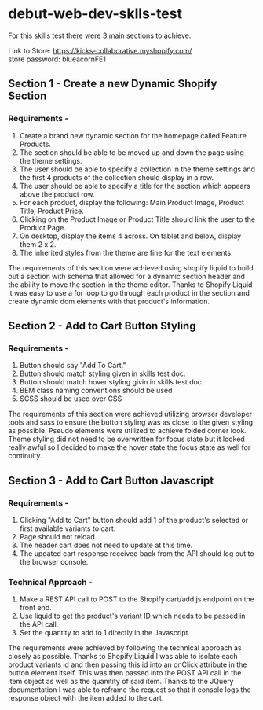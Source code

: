 # debut-web-dev-sklls-test

For this skills test there were 3 main sections to achieve.<br>

Link to Store: https://kicks-collaborative.myshopify.com/ <br>
store password: blueacornFE1

## Section 1 - Create a new Dynamic Shopify Section
### Requirements -
1. Create a brand new dynamic section for the homepage called Feature Products.
2. The section should be able to be moved up and down the page using the theme settings.
3. The user should be able to specify a collection in the theme settings and the first 4 products of the collection should display in a row.
4. The user should be able to specify a title for the section which appears above the product row.
5. For each product, display the following: Main Product Image, Product Title, Product Price.
6. Clicking on the Product Image or Product Title should link the user to the Product Page.
7. On desktop, display the items 4 across. On tablet and below, display them 2 x 2.
8. The inherited styles from the theme are fine for the text elements.

The requirements of this section were achieved using shopify liquid to build out a section with schema that allowed for a dynamic section header and the ability to move the section in the theme editor. Thanks to Shopify Liquid it was easy to use a for loop to go through each product in the section and create dynamic dom elements with that product's information.

## Section 2 - Add to Cart Button Styling

### Requirements -
1. Button should say "Add To Cart."
2. Button should match styling given in skills test doc.
3. Button should match hover styling givin in skills test doc.
4. BEM class naming conventions should be used
5. SCSS should be used over CSS

The requirements of this section were achieved utilizing browser developer tools and sass to ensure the button styling was as close to the given styling as possible. Pseudo elements were utilized to achieve folded corner look. Theme styling did not need to be overwritten for focus state but it looked really awful so I decided to make the hover state the focus state as well for continuity.
## Section 3 - Add to Cart Button Javascript

### Requirements -
1. Clicking "Add to Cart" button should add 1 of the product's selected or first available variants to cart.
2. Page should not reload.
3. The header cart does not need to update at this time.
4. The updated cart response received back from the API should log out to the browser console.

### Technical Approach -
1. Make a REST API call to POST to the Shopify cart/add.js endpoint on the front end.
2. Use liquid to get the product's variant ID which needs to be passed in the API call.
3. Set the quantity to add to 1 directly in the Javascript.

The requirements were achieved by following the technical approach as closely as possible. Thanks to Shopify Liquid I was able to isolate each product variants id and then passing this id into an onClick attribute in the button element itself. This was then passed into the POST API call in the item object as well as the quanitity of said item. Thanks to the JQuery documentation I was able to reframe the request so that it console logs the response object with the item added to the cart.
